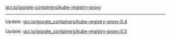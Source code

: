 [gcr.io/google-containers/kube-registry-proxy](https://hub.docker.com/r/cruse/kube-registry-proxy/tags/) 

----
Update: [gcr.io/google_containers/kube-registry-proxy:0.4](https://hub.docker.com/r/cruse/kube-registry-proxy/tags/)

Update: [gcr.io/google_containers/kube-registry-proxy:0.3](https://hub.docker.com/r/cruse/kube-registry-proxy/tags/)


